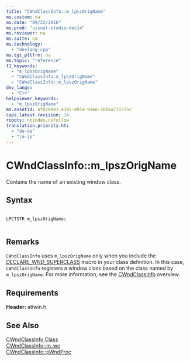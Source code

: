 ```yaml
---
title: "CWndClassInfo::m_lpszOrigName"
ms.custom: na
ms.date: "09/22/2016"
ms.prod: "visual-studio-dev14"
ms.reviewer: na
ms.suite: na
ms.technology: 
  - "devlang-cpp"
ms.tgt_pltfrm: na
ms.topic: "reference"
f1_keywords: 
  - "m_lpszOrigName"
  - "CWndClassInfo.m_lpszOrigName"
  - "CWndClassInfo::m_lpszOrigName"
dev_langs: 
  - "C++"
helpviewer_keywords: 
  - "m_lpszOrigName"
ms.assetid: af070001-4305-4914-9166-1bb6a711575c
caps.latest.revision: 14
robots: noindex,nofollow
translation.priority.ht: 
  - "de-de"
  - "ja-jp"
---
```

# CWndClassInfo::m_lpszOrigName
Contains the name of an existing window class.  
  
## Syntax  
  
```  
  
LPCTSTR m_lpszOrigName;  
  
```  
  
## Remarks  
 `CWndClassInfo` uses `m_lpszOrigName` only when you include the [DECLARE_WND_SUPERCLASS](../vs140/declare_wnd_superclass.md) macro in your class definition. In this case, `CWndClassInfo` registers a window class based on the class named by `m_lpszOrigName`. For more information, see the [CWndClassInfo](../vs140/cwndclassinfo-class.md) overview.  
  
## Requirements  
 **Header:** atlwin.h  
  
## See Also  
 [CWndClassInfo Class](../vs140/cwndclassinfo-class.md)   
 [CWndClassInfo::m_wc](../vs140/cwndclassinfo--m_wc.md)   
 [CWndClassInfo::pWndProc](../vs140/cwndclassinfo--pwndproc.md)